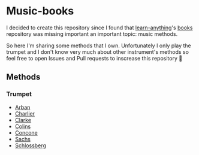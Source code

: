 # Music-books
I decided to create this repository since I found that [learn-anything](https://github.com/learn-anything)'s [books](https://github.com/learn-anything/books) repository was missing important an important topic: music methods.

So here I'm sharing some methods that I own. Unfortunately I only play the trumpet and I don't know very much about other instrument's methods so feel free to open Issues and Pull requests to inscrease this repository 🎵

## Methods
### Trumpet
 - [Arban](https://github.com/MattiaGaspa/music-books/blob/main/Trumpet/Arban.pdf)
 - [Charlier](https://github.com/MattiaGaspa/music-books/blob/main/Trumpet/Charlier.pdf)
 - [Clarke](https://github.com/MattiaGaspa/music-books/blob/main/Trumpet/Clarke.pdf)
 - [Colins](https://github.com/MattiaGaspa/music-books/blob/main/Trumpet/Colins.pdf)
 - [Concone](https://github.com/MattiaGaspa/music-books/blob/main/Trumpet/Concone.pdf)
 - [Sachs](https://github.com/MattiaGaspa/music-books/blob/main/Trumpet/Sachs.pdf)
 - [Schlossberg](https://github.com/MattiaGaspa/music-books/blob/main/Trumpet/Schlossberg.pdf)
